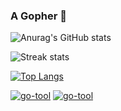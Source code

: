 ### A Gopher 👋

<!--
**yiGmMk/yiGmMk** is a ✨ _special_ ✨ repository because its `README.md` (this file) appears on your GitHub profile.

Here are some ideas to get you started:

- 🔭 C++/Go
- 🌱 
- 👯 
- 🤔 
- 💬 
- 📫 
- 😄 
- ⚡ 
-->
![Anurag's GitHub stats](https://github-readme-stats.vercel.app/api?username=yiGmMk&show_icons=true&theme=radical)

![Streak stats](https://github-readme-streak-stats.herokuapp.com/?user=yiGmMk&show_icons=true&theme=tokyonight)

[![Top Langs](https://github-readme-stats.vercel.app/api/top-langs/?username=yiGmMk&hide=javascript,html,css)](https://github.com/anuraghazra/github-readme-stats)

[![go-tool](https://github-readme-stats.vercel.app/api/pin?username=yiGmMk&repo=go-tool)](https://github.com/yiGmMk/go-tool)
[![go-tool](https://github-readme-stats.vercel.app/api/pin?username=yiGmMk&repo=golang-1000-question)](https://github.com/yiGmMk/golang-1000-question)
